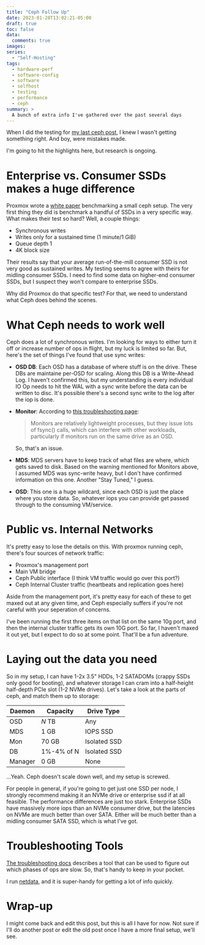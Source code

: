 ```yaml
---
title: "Ceph Follow Up"
date: 2023-01-28T13:02:21-05:00
draft: true
toc: false
data:
  comments: true
images:
series:
  - "Self-Hosting"
tags:
  - hardware-perf
  - software-config
  - software
  - selfhost
  - testing
  - performance
  - ceph
summary: >
  A bunch of extra info I've gathered over the past several days
---
```


When I did the testing for [my last ceph post](/blog/2023-01-25-ceph-fio-tests/), I knew I wasn't getting something
right. And boy, were mistakes made.

I'm going to hit the highlights here, but research is ongoing.


# Enterprise vs. Consumer SSDs makes a huge difference

Proxmox wrote a [white paper](/files/Proxmox-VE_Ceph-Benchmark-201802.pdf) benchmarking a small ceph setup. The very
first thing they did is benchmark a handful of SSDs in a very specific way. What makes their test so hard? Well, a
couple things:
- Synchronous writes
- Writes only for a sustained time (1 minute/1 GiB)
- Queue depth 1
- 4K block size

Their results say that your average run-of-the-mill consumer SSD is not very good as sustained writes. My testing seems
to agree with theirs for midling consumer SSDs. I need to find some data on higher-end consumer SSDs, but I suspect
they won't compare to enterprise SSDs.

Why did Proxmox do that specific test? For that, we need to understand what Ceph does behind the scenes.


# What Ceph needs to work well

Ceph does a lot of synchronous writes. I'm looking for ways to either turn it off or increase number of ops in flight,
but my luck is limited so far. But, here's the set of things I've found that use sync writes:

- **OSD DB**: Each OSD has a database of where stuff is on the drive. These DBs are maintaine per-OSD for scaling. Along
  this DB is a Write-Ahead Log. I haven't confirmed this, but my understanding is every individual IO Op needs to hit
  the WAL with a sync write before the data can be written to disc. It's possible there's a second sync write to the log
  after the iop is done.
- **Monitor**: According to [this troubleshooting page][1]:
  > Monitors are relatively lightweight processes, but they issue lots of fsync() calls, which can interfere with other
  > workloads, particularly if monitors run on the same drive as an OSD.

  So, that's an issue.

- **MDS**: MDS servers have to keep track of what files are where, which gets saved to disk. Based on the warning
  mentioned for Monitors above, I assumed MDS was sync-write heavy, but I don't have confirmed information on this one.
  Another "Stay Tuned," I guess.
- **OSD**: This one is a huge wildcard, since each OSD is just the place where you store data. So, whatever iops you can
  provide get passed through to the consuming VM/service.


# Public vs. Internal Networks

It's pretty easy to lose the details on this. With proxmox running ceph, there's four sources of network traffic:

- Proxmox's management port
- Main VM bridge
- Ceph Public interface (I think VM traffic would go over this port?)
- Ceph Internal Cluster traffic (heartbeats and replication goes here)

Aside from the management port, it's pretty easy for each of these to get maxed out at any given time, and Ceph
especially suffers if you're not careful with your seperation of concerns.

I've been running the first three items on that list on the same 10g port, and then the internal cluster traffic gets
its own 10G port. So far, I haven't maxed it out yet, but I expect to do so at some point. That'll be a fun adventure.


# Laying out the data you need

So in my setup, I can have 1-2x 3.5" HDDs, 1-2 SATADOMs (crappy SSDs only good for booting), and whatever storage I can
cram into a half-height half-depth PCIe slot (1-2 NVMe drives). Let's take a look at the parts of ceph, and match them
up to storage:

| Daemon | Capacity | Drive Type |
|--------|----------|------------|
|  OSD   |  _N_ TB  | Any        |
|  MDS   |    1 GB  | IOPS SSD   |
|  Mon   |   70 GB  |Isolated SSD|
|  DB    |1%-4% of N|Isolated SSD|
|Manager |    0 GB  | None       |

...Yeah. Ceph doesn't scale down well, and my setup is screwed.

For people in general, if you're going to get just one SSD per node, I strongly recommend making it an NVMe drive or
enterprise ssd if at all feasible. The performance differences are just too stark. Enterprise SSDs have massively more
iops than an NVMe consumer drive, but the latencies on NVMe are much better than over SATA. Either will be much better
than a midling consumer SATA SSD, which is what I've got.


# Troubleshooting Tools

[The troubleshooting docs](https://docs.ceph.com/en/quincy/rados/troubleshooting/troubleshooting-osd/#debugging-slow-requests)
describes a tool that can be used to figure out which phases of ops are slow. So, that's handy to keep in your pocket.

I run [netdata](https://www.netdata.cloud/), and it is super-handy for getting a lot of info quickly.


# Wrap-up

I might come back and edit this post, but this is all I have for now. Not sure if I'll do another post or edit the old
post once I have a more final setup, we'll see.



[1]: https://docs.ceph.com/en/quincy/rados/troubleshooting/troubleshooting-osd/#co-resident-monitors-osds
